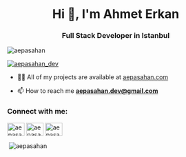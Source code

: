 <h1 align="center">Hi 👋, I'm Ahmet Erkan</h1>
<h3 align="center">Full Stack Developer in Istanbul</h3>

<p align="left"> <img src="https://komarev.com/ghpvc/?username=aepasahan&label=Profile%20views&color=0e75b6&style=flat" alt="aepasahan" /> </p>

<p align="left"> <a href="https://twitter.com/aepasahan_dev" target="blank"><img src="https://img.shields.io/twitter/follow/aepasahan_dev?logo=twitter&style=for-the-badge" alt="aepasahan_dev" /></a> </p>

- 👨‍💻 All of my projects are available at [aepasahan.com](aepasahan.com)

- 📫 How to reach me **aepasahan.dev@gmail.com**

<h3 align="left">Connect with me:</h3>
<p align="left">
<a href="https://twitter.com/aepasahan_dev" target="blank"><img align="center" src="https://raw.githubusercontent.com/rahuldkjain/github-profile-readme-generator/master/src/images/icons/Social/twitter.svg" alt="aepasahan_dev" height="30" width="40" /></a>
<a href="https://linkedin.com/in/aepasahan" target="blank"><img align="center" src="https://raw.githubusercontent.com/rahuldkjain/github-profile-readme-generator/master/src/images/icons/Social/linked-in-alt.svg" alt="aepasahan" height="30" width="40" /></a>
<a href="https://instagram.com/aepasahan.dev" target="blank"><img align="center" src="https://raw.githubusercontent.com/rahuldkjain/github-profile-readme-generator/master/src/images/icons/Social/instagram.svg" alt="aepasahan.dev" height="30" width="40" /></a>
</p>

<p>&nbsp;<img align="center" src="https://github-readme-stats.vercel.app/api?username=aepasahan&show_icons=true&locale=en" alt="aepasahan" /></p>
